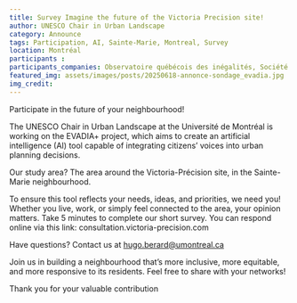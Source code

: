 ```yaml
---
title: Survey Imagine the future of the Victoria Precision site!
author: UNESCO Chair in Urban Landscape
category: Announce
tags: Participation, AI, Sainte-Marie, Montreal, Survey
location: Montréal
participants : 
participants_companies: Observatoire québécois des inégalités, Société Logique, Centre d'écologie urbaine, Rues principales, IVADO, Mila - Quebec Artificial Intelligence Institute, civiliti, Vivre en Ville, Organisme Respire, Scikoop, and NumanaCDC Centre-Sud
featured_img: assets/images/posts/20250618-annonce-sondage_evadia.jpg
img_credit:
---
```

Participate in the future of your neighbourhood!

The UNESCO Chair in Urban Landscape at the Université de Montréal is working on the EVADIA+ project, which aims to create an artificial intelligence (AI) tool capable of integrating citizens’ voices into urban planning decisions.

Our study area? The area around the Victoria-Précision site, in the Sainte-Marie neighbourhood. 

To ensure this tool reflects your needs, ideas, and priorities, we need you! Whether you live, work, or simply feel connected to the area, your opinion matters.
Take 5 minutes to complete our short survey.
You can respond online via this link: consultation.victoria-precision.com

Have questions? Contact us at hugo.berard@umontreal.ca

Join us in building a neighbourhood that’s more inclusive, more equitable, and more responsive to its residents. Feel free to share with your networks!

Thank you for your valuable contribution
